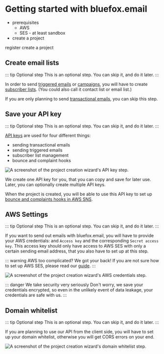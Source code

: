 # Getting started with bluefox.email

- prerequisites
  - AWS
  - SES - at least sandbox
- create a project

register
create a project

## Create email lists
 
::: tip Optional step
This is an optional step. You can skip it, and do it later.
:::

In order to send [triggered emails](/docs/projects/triggered-emails) or [campaigns](/docs/projects/campaigns), you will have to create [subscriber lists](/docs/projects/subscriber-lists). (You could also call it contact list or email list.)

If you are only planning to send [transactional emails](/docs/projects/transactional-emails), you can skip this step.

## Save your API key

::: tip Optional step
This is an optional step. You can skip it, and do it later.
:::

[API keys](/docs/projects/settings#api-keys) are used for four different things:
 - sending transactional emails
 - sending triggered emails
 - subscriber list management
 - bounce and complaint hooks

 ![A screenshot of the project creation wizard's API key step.](https://placehold.co/800x600/EEE/31343C)

We create one API key for you, that you can copy and save for later use. Later, you can optionally create multiple API keys.

When the project is created, you will be able to use this API key to set up [bounce and complaints hooks in AWS SNS](/articles/handling-bounces-and-complaints-with-aws-sns).

## AWS Settings

::: tip Optional step
This is an optional step. You can skip it, and do it later.
:::

If you want to send out emails with bluefox.email, you will have to provide your AWS credentials: and `Access key` and the corresponding `Secret access key`. This access key should only have access to AWS SES with only a certain sending email address, that you also have to set up at this step.

::: warning AWS too complicated? We got your back!
If you are not sure how to set up AWS SES, please read our [guide](/articles/how-to-send-emails-with-aws-ses).
:::

![A screenshot of the project creation wizard's AWS credentials step.](https://placehold.co/800x600/EEE/31343C)

::: danger We take security very seriously
Don't worry, we save your credentials encrypted, so even in the unlikely event of data leakage, your credentials are safe with us.
:::


## Domain whitelist

 ::: tip Optional step
 This is an optional step. You can skip it, and do it later.
 :::

 If you are planning to use our API from the client side, you will have to set up your domain whitelist, otherwise you will get CORS errors on your end.

![A screenshot of the project creation wizard's domain whitelist step.](https://placehold.co/800x600/EEE/31343C)

